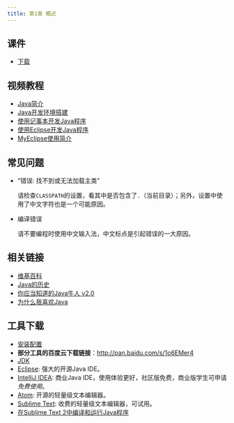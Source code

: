 ```yaml
---
title: 第1章 概述
---
```

## 课件

- [下载](chap01.ppt)

## 视频教程

- [Java简介](http://www.imooc.com/video/1430)
- [Java开发环境搭建](http://www.imooc.com/video/1459)
- [使用记事本开发Java程序](http://www.imooc.com/video/1501)
- [使用Eclipse开发Java程序](http://www.imooc.com/video/1412)
- [MyEclipse使用简介](http://www.imooc.com/video/1414)

## 常见问题

- “错误: 找不到或无法加载主类”

  请检查`CLASSPATH`的设置，看其中是否包含了`.`（当前目录）；另外，设置中使用了中文字符也是一个可能原因。
- 编译错误

  请不要编程时使用中文输入法，中文标点是引起错误的一大原因。

## 相关链接

- [维基百科](https://zh.wikipedia.org/wiki/Java)
- [Java的历史](http://www.importnew.com/9060.html)
- [你应当知道的Java牛人 v2.0](http://www.importnew.com/5575.html)
- [为什么我喜欢Java](http://www.importnew.com/10576.html)

## 工具下载

- [安装配置](http://jingyan.baidu.com/article/359911f508c21f57fe030638.html)
- **部分工具的百度云下载链接**：http://pan.baidu.com/s/1o6EMer4
- [JDK](http://www.oracle.com/technetwork/java/javase/downloads/jdk8-downloads-2133151.html)
- [Eclipse](https://eclipse.org/downloads/):  强大的开源Java IDE。
- [IntelliJ IDEA](https://www.jetbrains.com/idea/): 商业Java IDE，使用体验更好，社区版免费，商业版学生可申请*免费使用*。
- [Atom](https://atom.io): 开源的轻量级文本编辑器。
- [Sublime Text](http://www.sublimetext.com): 收费的轻量级文本编辑器，可试用。
- [在Sublime Text 2中编译和运行Java程序](http://www.oschina.net/translate/compile-and-run-java-programs-in-sublime-text-2)

